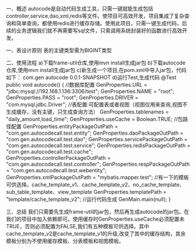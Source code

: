一、概述
autocode是自动代码生成工具，只需一键就能生成包括controller,service,dao,xml,redis等文件。使项目可高效开发，项目集成了复杂查询和简单查询，都使用redis进行缓存存储。使用此项目，只需一键生成代码，后续的业务逻辑我们就不再需要写sql文件，只需调用系统封装好的函数进行高效开发。

一、表设计原则
表的主键类型需为BIGINT类型

二、使用流程
a)下载frame-util仓库,使用mvn install生成jar包
b)下载autocode仓库,使用mvn install生成jar包
c)新生成一个项目,在pom.xml中导入jar包，代码如下：
    <dependency>
	<groupId>com.gen</groupId>
	<artifactId>autocode</artifactId>
	<version>0.0.1-SNAPSHOT</version>
   </dependency>
d)运行Test,生成代码
    @Test
    public void autocode() {
      //数据库配置
      GenProperties.URL = "jdbc:mysql://192.168.1.136:3306/test";
      GenProperties.NAME = "root";
      GenProperties.PASS = "root";
      GenProperties.DRIVER = "com.mysql.jdbc.Driver";
      //表配置:可配置表或者视图（视图仅用来查询,视图不生成缓存，没有主键，只生成查询方法）
      GenProperties.tablenames = "daily_amount,load_time";
      GenProperties.useCache = Boolean.TRUE;
      //包路径配置
      GenProperties.entityPackageOutPath = "com.gen.autocodecall.test.entity";
      GenProperties.daoPackageOutPath = "com.gen.autocodecall.test.dao";
      GenProperties.servicePackageOutPath = "com.gen.autocodecall.test.service";
      GenProperties.redisPackageOutPath = "com.gen.autocodecall.test.cache";
      GenProperties.controllerPackageOutPath = "com.gen.autocodecall.test.controller";
      GenProperties.respPackageOutPath = "com.gen.autocodecall.test.webentity";
      GenProperties.xmlPackageOutPath = "mybatis.mapper.test";
      //有一下的模板可供选择。cache_template_v1、cache_template_v2、no_cache_template、sub_table_template、view_template
      GenProperties.templatePath = "template/cache_template_v2";
      //运行代码生成
      GenMain.main(null);
    }
    
三、总结
我们只需要先生成frame-util的jar包，然后再生成autocode的jar包。在我们的项目中加入依赖即可。使用缓存时GenProperties.useCache必须配置未TRUE，否则必须配置为FALSE,我们有五种模板可供选择。其中cache_template_v2是cache_template_v1的升级,改变了其中的缓存结构，其余模板分别为不使用缓存模板、分表模板和视图模板。
